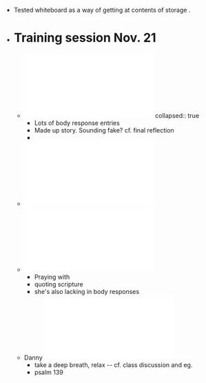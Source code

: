- Tested whiteboard as  a way of getting at contents of storage .
- # Training session Nov. 21
	- ![Nina Wynn_ verbatim 11_22_24 copy.pdf](../assets/Nina_Wynn_verbatim_11_22_24_copy_1732195690551_0.pdf)
	  collapsed:: true
		- Lots of body response entries
		- Made up story. Sounding fake? cf. final reflection
		-
	- ![DH verbatim module 1.pdf](../assets/DH_verbatim_module_1_1732195706183_0.pdf)
	- ![Cherie - Fall Module 2024 Verbatim.pdf](../assets/Cherie_-_Fall_Module_2024_Verbatim_1732195726264_0.pdf)
		- Praying with
		- quoting scripture
		- she's also lacking in body responses
	- Danny ![Danny Trapp - verbatim assignment 11-21-24 DT.pdf](../assets/Danny_Trapp_-_verbatim_assignment_11-21-24_DT_1732205508747_0.pdf)
		- take a deep breath, relax -- cf. class discussion and eg.
		- psalm 139